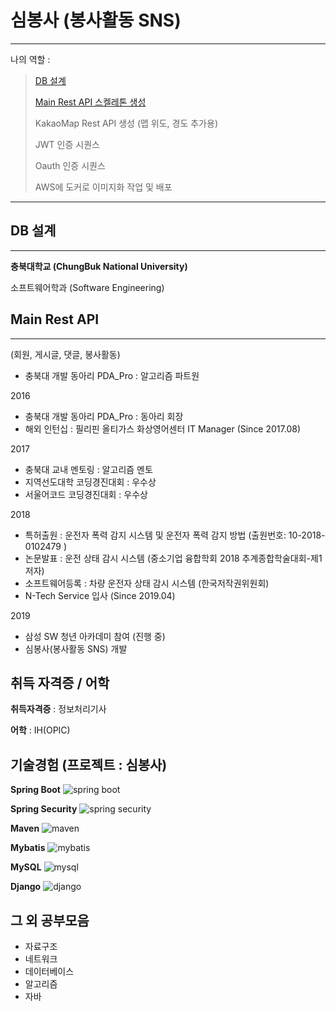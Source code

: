 # 심봉사 (봉사활동  SNS)

-------------------     ----------------------------
나의 역할 :

> [DB 설계](#DB-설계)
>
> [Main Rest API 스켈레톤 생성](#Main-Rest-API)
>
> KakaoMap Rest API 생성 (맵 위도, 경도 추가용)
>
> JWT 인증 시퀀스
>
> Oauth 인증 시퀀스
>
> AWS에 도커로 이미지화 작업 및 배포

-------------------     ----------------------------

## DB 설계
---------

**충북대학교  (ChungBuk National University)** 

소프트웨어학과 (Software Engineering)



## Main Rest API
---------

(회원, 게시글, 댓글, 봉사활동)

* 충북대 개발 동아리 PDA_Pro : 알고리즘 파트원

2016

* 충북대 개발 동아리 PDA_Pro : 동아리 회장
* 해외 인턴십 : 필리핀 올티가스 화상영어센터 IT Manager (Since 2017.08)

2017

* 충북대 교내 멘토링 : 알고리즘 멘토
* 지역선도대학 코딩경진대회 : 우수상
* 서울어코드 코딩경진대회 : 우수상

2018

* 특허출원 : 운전자 폭력 감지 시스템 및 운전자 폭력 감지 방법 (출원번호:  10-2018-0102479 )
* 논문발표 : 운전 상태 감시 시스템 (중소기업 융합학회 2018 추계종합학술대회-제1저자)
* 소프트웨어등록 :  차량 운전자 상태 감시 시스템 (한국저작권위원회) 
* N-Tech Service 입사 (Since 2019.04)

2019

* 삼성 SW 청년 아카데미 참여 (진행 중)
* 심봉사(봉사활동 SNS) 개발



취득 자격증 / 어학
----------

**취득자격증** : 정보처리기사

**어학** : IH(OPIC) 



기술경험 (프로젝트 : 심봉사)
--------------------

**Spring Boot** ![spring boot](https://img.shields.io/badge/spring_boot-2.2.4-Green?logo=spring )

**Spring Security** ![spring security](https://img.shields.io/badge/spring_security-2.2.4-Green?logo=spring )

**Maven** ![maven](https://img.shields.io/badge/maven-4.0.0-red?logo=apache )

**Mybatis** ![mybatis](https://img.shields.io/badge/mabatis-2.1.1-black ) 

**MySQL** ![mysql](https://img.shields.io/badge/mysql-8.0.19-blue?logo=mysql)

**Django** ![django](https://img.shields.io/badge/django-2.2.7-yellow?logo=django)

[ref]: https://github.com/pjh8827/Portfolio/tree/master/Simbongsa/back_end



그 외 공부모음
----------------------------------------

* 자료구조
* 네트워크
* 데이터베이스
* 알고리즘
* 자바

